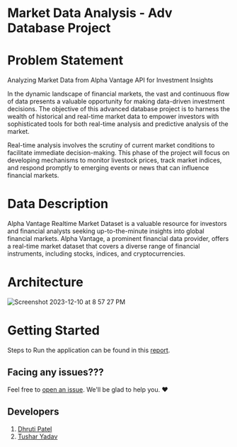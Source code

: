 # Market Data Analysis - Adv Database Project

# Problem Statement
Analyzing Market Data from Alpha Vantage API for Investment Insights 

In the dynamic landscape of financial markets, the vast and continuous flow of data presents a valuable opportunity for making data-driven investment decisions. The objective of this advanced database project is to harness the wealth of historical and real-time market data to empower investors with sophisticated tools for both real-time analysis and predictive analysis of the market. 

Real-time analysis involves the scrutiny of current market conditions to facilitate immediate decision-making. This phase of the project will focus on developing mechanisms to monitor livestock prices, track market indices, and respond promptly to emerging events or news that can influence financial markets.

# Data Description
Alpha Vantage Realtime Market Dataset is a valuable resource for investors and financial analysts seeking up-to-the-minute insights into global financial markets. Alpha Vantage, a prominent financial data provider, offers a real-time market dataset that covers a diverse range of financial instruments, including stocks, indices, and cryptocurrencies.

# Architecture
![Screenshot 2023-12-10 at 8 57 27 PM](https://github.com/YTushar18/advDataPipeline_Kafka_Spark/assets/58872872/b0a4de8f-1ed2-4f1f-ab93-32dfe9066580)

# Getting Started
Steps to Run the application can be found in this [report](https://github.com/YTushar18/advDataPipeline_Kafka_Spark/blob/dev1/Advance%20Database%20Report-Tushar%2C%20Dhruti.pdf).

## Facing any issues???
Feel free to [open an issue](https://github.com/YTushar18/advDataPipeline_Kafka_Spark/issues). We'll be glad to help you. ❤️

## Developers
1. [Dhruti Patel](https://github.com/iamdhrutipatel)
2. [Tushar Yadav](https://github.com/YTushar18)
